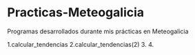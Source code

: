 # Practicas-Meteogalicia
Programas desarrollados durante mis prácticas en Meteogalicia

1.calcular_tendencias
2.calcular_tendencias(2)
3.
4.
